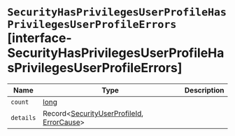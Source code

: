 # `SecurityHasPrivilegesUserProfileHasPrivilegesUserProfileErrors` [interface-SecurityHasPrivilegesUserProfileHasPrivilegesUserProfileErrors]

| Name | Type | Description |
| - | - | - |
| `count` | [long](./long.md) | &nbsp; |
| `details` | Record<[SecurityUserProfileId](./SecurityUserProfileId.md), [ErrorCause](./ErrorCause.md)> | &nbsp; |
